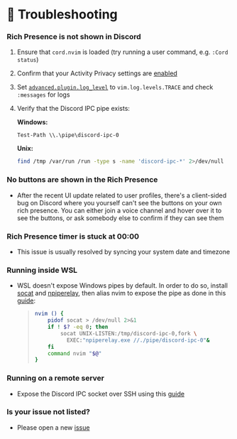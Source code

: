 # 🔧 Troubleshooting

### Rich Presence is not shown in Discord
1. Ensure that `cord.nvim` is loaded (try running a user command, e.g. `:Cord status`)
2. Confirm that your Activity Privacy settings are [enabled](https://github.com/vyfor/cord.nvim/assets/92883017/c0c8c410-e90e-425e-bf10-8b59f04f15ce)
3. Set [`advanced.plugin.log_level`](./Configuration.md#️-advanced) to `vim.log.levels.TRACE` and check `:messages` for logs
4. Verify that the Discord IPC pipe exists:

   **Windows:**
   ```pwsh
   Test-Path \\.\pipe\discord-ipc-0
   ```

   **Unix:**
   ```sh
   find /tmp /var/run /run -type s -name 'discord-ipc-*' 2>/dev/null
   ```

### No buttons are shown in the Rich Presence
- After the recent UI update related to user profiles, there's a client-sided bug on Discord where you yourself can't see the buttons on your own rich presence. You can either join a voice channel and hover over it to see the buttons, or ask somebody else to confirm if they can see them

### Rich Presence timer is stuck at 00:00
- This issue is usually resolved by syncing your system date and timezone

### Running inside WSL
- WSL doesn't expose Windows pipes by default. In order to do so, install [socat](https://www.kali.org/tools/socat) and [npiperelay](https://github.com/jstarks/npiperelay/), then alias nvim to expose the pipe as done in this [guide](https://gist.github.com/mousebyte/af45cbecaf0028ea78d0c882c477644a#aliasing-nvim):
    > ```sh
    > nvim () {
    >     pidof socat > /dev/null 2>&1
    >     if ! $? -eq 0; then
    >         socat UNIX-LISTEN:/tmp/discord-ipc-0,fork \
    >           EXEC:"npiperelay.exe //./pipe/discord-ipc-0"&
    >     fi
    >     command nvim "$@"
    > }
    > ```

### Running on a remote server
- Expose the Discord IPC socket over SSH using this [guide](https://carlosbecker.com/posts/discord-rpc-ssh/)

### Is your issue not listed?
- Please open a new [issue](https://github.com/vyfor/cord.nvim/issues/new/choose)